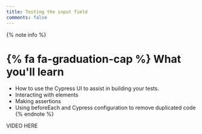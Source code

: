 ```yaml
---
title: Testing the input field
comments: false
---
```


{% note info %}
# {% fa fa-graduation-cap %} What you'll learn

- How to use the Cypress UI to assist in building your tests.
- Interacting with elements
- Making assertions
- Using beforeEach and Cypress configuration to remove duplicated code
{% endnote %}

VIDEO HERE
